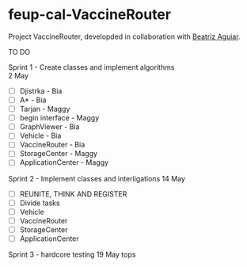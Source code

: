 # feup-cal-VaccineRouter


Project VaccineRouter, developded in collaboration with [Beatriz Aguiar](https://github.com/beatriz-ag).


TO DO

Sprint 1 - Create classes and implement algorithms     
2 May

- [ ] Djistrka                - Bia
- [ ] A*                      - Bia
- [ ] Tarjan                  - Maggy
- [ ] begin interface         - Maggy
- [ ] GraphViewer             - Bia
- [ ] Vehicle                 - Bia
- [ ] VaccineRouter           - Bia
- [ ] StorageCenter           - Maggy
- [ ] ApplicationCenter       - Maggy

Sprint 2 - Implement classes and interligations
14 May

- [ ] REUNITE, THINK AND REGISTER
- [ ] Divide tasks
- [ ] Vehicle                 
- [ ] VaccineRouter           
- [ ] StorageCenter           
- [ ] ApplicationCenter       

Sprint 3 - hardcore testing
19 May tops
    

